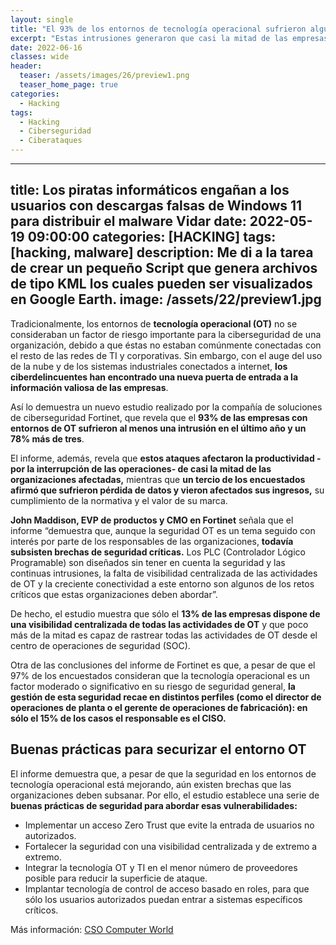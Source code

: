 ```yaml
---
layout: single
title: "El 93% de los entornos de tecnología operacional sufrieron algún incidente de ciberseguridad en el último año"
excerpt: "Estas intrusiones generaron que casi la mitad de las empresas viera afectada su productividad y en un tercio de los casos el ciberataque produjo pérdida de ingresos y de datos."
date: 2022-06-16
classes: wide
header:
  teaser: /assets/images/26/preview1.png
  teaser_home_page: true
categories:
  - Hacking
tags:
  - Hacking
  - Ciberseguridad
  - Ciberataques
---
```


---
title: Los piratas informáticos engañan a los usuarios con descargas falsas de Windows 11 para distribuir el malware Vidar
date: 2022-05-19 09:00:00 
categories: [HACKING]
tags: [hacking, malware]
description: Me di a la tarea de crear un pequeño Script que  genera archivos de tipo KML los cuales pueden ser visualizados en Google Earth.
image: /assets/22/preview1.jpg
---

Tradicionalmente, los entornos de **tecnología operacional (OT)** no se consideraban un factor de riesgo importante para la ciberseguridad de una organización, debido a que éstas no estaban comúnmente conectadas con el resto de las redes de TI y corporativas. Sin embargo, con el auge del uso de la nube y de los sistemas industriales conectados a internet, **los ciberdelincuentes han encontrado una nueva puerta de entrada a la información valiosa de las empresas**.

Así lo demuestra un nuevo estudio realizado por la compañía de soluciones de ciberseguridad Fortinet, que revela que el **93% de las empresas con entornos de OT sufrieron al menos una intrusión en el último año y un 78% más de tres**. 

El informe, además, revela que **estos ataques afectaron la productividad -por la interrupción de las operaciones- de casi la mitad de las organizaciones afectadas,** mientras que **un tercio de los encuestados afirmó que sufrieron pérdida de datos y vieron afectados sus ingresos,** su cumplimiento de la normativa y el valor de su marca. 

**John Maddison, EVP de productos y CMO en Fortinet** señala que el informe “demuestra que, aunque la seguridad OT es un tema seguido con interés por parte de los responsables de las organizaciones, **todavía subsisten brechas de seguridad críticas.** Los PLC (Controlador Lógico Programable) son diseñados sin tener en cuenta la seguridad y las continuas intrusiones, la falta de visibilidad centralizada de las actividades de OT y la creciente conectividad a este entorno son algunos de los retos críticos que estas organizaciones deben abordar”. 

De hecho, el estudio muestra que sólo el **13% de las empresas dispone de una visibilidad centralizada de todas las actividades de OT** y que poco más de la mitad es capaz de rastrear todas las actividades de OT desde el centro de operaciones de seguridad (SOC). 

Otra de las conclusiones del informe de Fortinet es que, a pesar de que el 97% de los encuestados consideran que la tecnología operacional es un factor moderado o significativo en su riesgo de seguridad general, **la gestión de esta seguridad recae en distintos perfiles (como el director de operaciones de planta o el gerente de operaciones de fabricación): en sólo el 15% de los casos el responsable es el CISO.**


## Buenas prácticas para securizar el entorno OT

El informe demuestra que, a pesar de que la seguridad en los entornos de tecnología operacional está mejorando, aún existen brechas que las organizaciones deben subsanar. Por ello, el estudio establece una serie de **buenas prácticas de seguridad para abordar esas vulnerabilidades:**

- Implementar un acceso Zero Trust que evite la entrada de usuarios no autorizados.
- Fortalecer la seguridad con una visibilidad centralizada y de extremo a extremo.
- Integrar la tecnología OT y TI en el menor número de proveedores posible para reducir la superficie de ataque.
- Implantar tecnología de control de acceso basado en roles, para que sólo los usuarios autorizados puedan entrar a sistemas específicos críticos.

Más información: [CSO Computer World](https://cso.computerworld.es/cibercrimen/el-93-de-los-entornos-de-tecnologia-operacional-sufrieron-algun-incidente-de-ciberseguridad-en-el-ultimo-ano)

